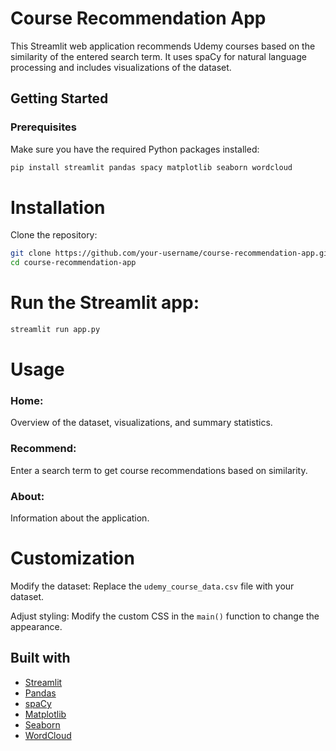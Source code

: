 # Course Recommendation App

This Streamlit web application recommends Udemy courses based on the similarity of the entered search term. It uses spaCy for natural language processing and includes visualizations of the dataset.

## Getting Started

### Prerequisites

Make sure you have the required Python packages installed:

```bash
pip install streamlit pandas spacy matplotlib seaborn wordcloud
```

# Installation
Clone the repository:
```bash
git clone https://github.com/your-username/course-recommendation-app.git
cd course-recommendation-app
```

# Run the Streamlit app:
```bash
streamlit run app.py
```
# Usage
### Home:
Overview of the dataset, visualizations, and summary statistics.
### Recommend:
Enter a search term to get course recommendations based on similarity.
### About:
Information about the application.


# Customization
Modify the dataset: Replace the `udemy_course_data.csv` file with your dataset.

Adjust styling: Modify the custom CSS in the `main()` function to change the appearance.

## Built with
- [Streamlit](https://streamlit.io/)
- [Pandas](https://pandas.pydata.org/)
- [spaCy](https://spacy.io/)
- [Matplotlib](https://matplotlib.org/)
- [Seaborn](https://seaborn.pydata.org/)
- [WordCloud](https://github.com/amueller/word_cloud)

